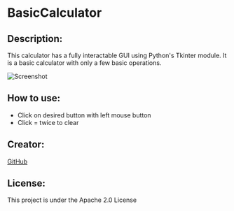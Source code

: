 # BasicCalculator

## Description:
This calculator has a fully interactable GUI using Python's Tkinter module. It is a basic calculator with only a few basic operations.

![Screenshot](https://dev-to-uploads.s3.amazonaws.com/uploads/articles/woeq7lyehdfcxqjhoocl.png)

## How to use:
- Click on desired button with left mouse button
- Click = twice to clear

## Creator:
[GitHub](https://github.com/shiahalan)

## License:
This project is under the Apache 2.0 License
